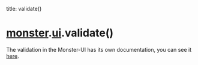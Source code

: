 title: validate()

# [monster][monster].[ui][ui].validate()
The validation in the Monster-UI has its own documentation, you can see it [here](https://github.com/2600hz/monster-ui/blob/master/docs/validation.md).

[monster]: ../../monster.md
[ui]: ../ui.md
